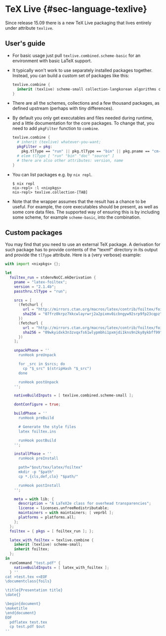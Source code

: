 
# TeX Live {#sec-language-texlive}

Since release 15.09 there is a new TeX Live packaging that lives entirely under attribute `texlive`.

## User's guide

- For basic usage just pull `texlive.combined.scheme-basic` for an environment with basic LaTeX support.
- It typically won't work to use separately installed packages together. Instead, you can build a custom set of packages like this:

  ```nix
  texlive.combine {
    inherit (texlive) scheme-small collection-langkorean algorithms cm-super;
  }
  ```

- There are all the schemes, collections and a few thousand packages, as defined upstream (perhaps with tiny differences).
- By default you only get executables and files needed during runtime, and a little documentation for the core packages. To change that, you need to add `pkgFilter` function to `combine`.

  ```nix
  texlive.combine {
    # inherit (texlive) whatever-you-want;
    pkgFilter = pkg:
      pkg.tlType == "run" || pkg.tlType == "bin" || pkg.pname == "cm-super";
    # elem tlType [ "run" "bin" "doc" "source" ]
    # there are also other attributes: version, name
  }
  ```

- You can list packages e.g. by `nix repl`.

  ```ShellSession
  $ nix repl
  nix-repl> :l <nixpkgs>
  nix-repl> texlive.collection-[TAB]
  ```

- Note that the wrapper assumes that the result has a chance to be useful. For example, the core executables should be present, as well as some core data files. The supported way of ensuring this is by including some scheme, for example `scheme-basic`, into the combination.

## Custom packages

You may find that you need to use an external TeX package. A derivation for such package has to provide contents of the "texmf" directory in its output and provide the `tlType` attribute. Here is a (very verbose) example:

```nix
with import <nixpkgs> {};

let
  foiltex_run = stdenvNoCC.mkDerivation {
    pname = "latex-foiltex";
    version = "2.1.4b";
    passthru.tlType = "run";

    srcs = [
      (fetchurl {
        url = "http://mirrors.ctan.org/macros/latex/contrib/foiltex/foiltex.dtx";
        sha256 = "07frz0krpz7kkcwlayrwrj2a2pixmv0icbngyw92srp9fp23cqpz";
      })
      (fetchurl {
        url = "http://mirrors.ctan.org/macros/latex/contrib/foiltex/foiltex.ins";
        sha256 = "09wkyidxk3n3zvqxfs61wlypmbhi1pxmjdi1kns9n2ky8ykbff99";
      })
    ];

    unpackPhase = ''
      runHook preUnpack

      for _src in $srcs; do
        cp "$_src" $(stripHash "$_src")
      done

      runHook postUnpack
    '';

    nativeBuildInputs = [ texlive.combined.scheme-small ];

    dontConfigure = true;

    buildPhase = ''
      runHook preBuild

      # Generate the style files
      latex foiltex.ins

      runHook postBuild
    '';

    installPhase = ''
      runHook preInstall

      path="$out/tex/latex/foiltex"
      mkdir -p "$path"
      cp *.{cls,def,clo} "$path/"

      runHook postInstall
    '';

    meta = with lib; {
      description = "A LaTeX2e class for overhead transparencies";
      license = licenses.unfreeRedistributable;
      maintainers = with maintainers; [ veprbl ];
      platforms = platforms.all;
    };
  };
  foiltex = { pkgs = [ foiltex_run ]; };

  latex_with_foiltex = texlive.combine {
    inherit (texlive) scheme-small;
    inherit foiltex;
  };
in
  runCommand "test.pdf" {
    nativeBuildInputs = [ latex_with_foiltex ];
  } ''
cat >test.tex <<EOF
\documentclass{foils}

\title{Presentation title}
\date{}

\begin{document}
\maketitle
\end{document}
EOF
  pdflatex test.tex
  cp test.pdf $out
''
```
